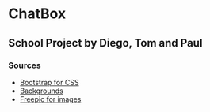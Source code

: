 # ChatBox
## School Project by Diego, Tom and Paul

### Sources
- [Bootstrap for CSS](http://getbootstrap.com/docs)
- [Backgrounds](https://coolbackgrounds.io/black-background/)
- [Freepic for images](https://www.freepik.com/free-vector)